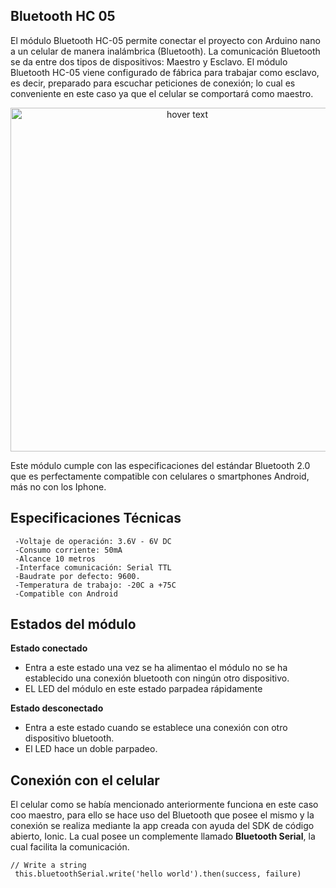 ## Bluetooth HC 05
El módulo Bluetooth HC-05 permite conectar el proyecto con Arduino nano a un celular de manera inalámbrica (Bluetooth). La comunicación
Bluetooth se da entre dos tipos de dispositivos: Maestro y Esclavo.  El módulo Bluetooth HC-05 viene configurado de fábrica para trabajar 
como esclavo, es decir, preparado para escuchar peticiones de conexión; lo cual es conveniente en este caso ya que el celular se comportará
como maestro.

 <p align="center">
  <img src="https://github.com/pavanegasg/Sistemas-Embebidos/blob/master/Documentos/Imagenes/modulo-bluetooth-hc05.jpg" width="550" title="hover text">
</p>
Este módulo cumple con las especificaciones del estándar Bluetooth 2.0 que es perfectamente compatible con celulares o smartphones Android, 
más no con los Iphone. 

## Especificaciones Técnicas

     -Voltaje de operación: 3.6V - 6V DC
     -Consumo corriente: 50mA
     -Alcance 10 metros
     -Interface comunicación: Serial TTL
     -Baudrate por defecto: 9600.
     -Temperatura de trabajo: -20C a +75C
     -Compatible con Android

## Estados del módulo 

 **Estado conectado**
 
 - Entra a este estado una vez se ha alimentao el módulo no se ha establecido una conexión bluetooth con ningún otro dispositivo.
 - EL LED del módulo en este estado parpadea rápidamente
 
 **Estado desconectado**
 
 - Entra a este estado cuando se establece una conexión con otro dispositivo bluetooth.
 - El LED hace un doble parpadeo.
 
 ## Conexión con el celular
 
El celular como se había mencionado anteriormente funciona en este caso coo maestro, para ello se hace uso del Bluetooth que posee el
mismo y la conexión se realiza mediante la app creada con ayuda del SDK de código abierto, Ionic. La cual posee un complemente llamado 
**Bluetooth Serial**, la cual facilita la comunicación.

    // Write a string
     this.bluetoothSerial.write('hello world').then(success, failure)
     
  

